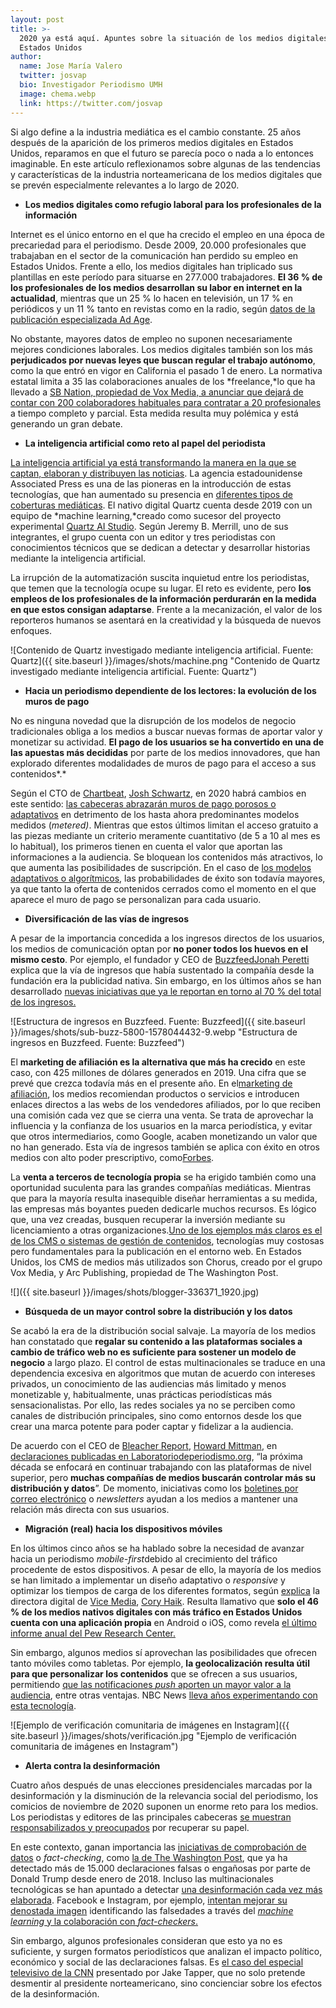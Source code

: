 ```yaml
---
layout: post
title: >-
  2020 ya está aquí. Apuntes sobre la situación de los medios digitales en
  Estados Unidos
author:
  name: Jose María Valero 
  twitter: josvap
  bio: Investigador Periodismo UMH
  image: chema.webp
  link: https://twitter.com/josvap
---
```

Si algo define a la industria mediática es el cambio constante. 25 años después de la aparición de los primeros medios digitales en Estados Unidos, reparamos en que el futuro se parecía poco o nada a lo entonces imaginable. En este artículo reflexionamos sobre algunas de las tendencias y características de la industria norteamericana de los medios digitales que se prevén especialmente relevantes a lo largo de 2020.

* **Los medios digitales como refugio laboral para los profesionales de la información**

Internet es el único entorno en el que ha crecido el empleo en una época de precariedad para el periodismo. Desde 2009, 20.000 profesionales que trabajaban en el sector de la comunicación han perdido su empleo en Estados Unidos. Frente a ello, los medios digitales han triplicado sus plantillas en este período para situarse en 277.000 trabajadores. **El 36 % de los profesionales de los medios desarrollan su labor en internet en la actualidad**, mientras que un 25 % lo hacen en televisión, un 17 % en periódicos y un 11 % tanto en revistas como en la radio, según [datos de la publicación especializada Ad Age](https://adage.com/article/year-end-lists-2019/internet-media-employment-has-tripled-over-past-decade/2221941).

No obstante, mayores datos de empleo no suponen necesariamente mejores condiciones laborales. Los medios digitales también son los más **perjudicados por nuevas leyes que buscan regular el trabajo autónomo**, como la que entró en vigor en California el pasado 1 de enero. La normativa estatal limita a 35 las colaboraciones anuales de los *freelance,*lo que ha llevado a [SB Nation, propiedad de Vox Media, a anunciar que dejará de contar con 200 colaboradores habituales para contratar a 20 profesionales](https://www.nytimes.com/2019/12/16/business/media/vox-media-california-job-cuts.html) a tiempo completo y parcial. Esta medida resulta muy polémica y está generando un gran debate.

* **La inteligencia artificial como reto al papel del periodista**

[La inteligencia artificial ya está transformando la manera en la que se captan, elaboran y distribuyen las noticias](https://mip.umh.es/blog/2019/11/02/el-impacto-de-la-inteligencia-artificial-en-el-periodismo/). La agencia estadounidense Associated Press es una de las pioneras en la introducción de estas tecnologías, que han aumentado su presencia en [diferentes tipos de coberturas mediáticas](https://www.ap.org/press-releases/2019/ap-to-grow-major-league-soccer-coverage-with-automated-stories). El nativo digital Quartz cuenta desde 2019 con un equipo de *machine learning,*creado como sucesor del proyecto experimental [Quartz AI Studio](https://qz.ai/). Según Jeremy B. Merrill, uno de sus integrantes, el grupo cuenta con un editor y tres periodistas con conocimientos técnicos que se dedican a detectar y desarrollar historias mediante la inteligencia artificial.

La irrupción de la automatización suscita inquietud entre los periodistas, que temen que la tecnología ocupe su lugar. El reto es evidente, pero **los empleos de los profesionales de la información perdurarán en la medida en que estos consigan adaptarse**. Frente a la mecanización, el valor de los reporteros humanos se asentará en la creatividad y la búsqueda de nuevos enfoques.


![Contenido de Quartz investigado mediante inteligencia artificial. Fuente: Quartz]({{ site.baseurl }}/images/shots/machine.png "Contenido de Quartz investigado mediante inteligencia artificial. Fuente: Quartz")


* **Hacia un periodismo dependiente de los lectores: la evolución de los muros de pago**

No es ninguna novedad que la disrupción de los modelos de negocio tradicionales obliga a los medios a buscar nuevas formas de aportar valor y monetizar su actividad. **El pago de los usuarios se ha convertido en una de las apuestas más decididas** por parte de los medios innovadores, que han explorado diferentes modalidades de muros de pago para el acceso a sus contenidos*.*

Según el CTO de [Chartbeat](https://chartbeat.com/), [Josh Schwartz](https://twitter.com/joshuadschwartz), en 2020 habrá cambios en este sentido: [las cabeceras abrazarán muros de pago porosos o adaptativos](https://www.niemanlab.org/2020/01/publishers-move-beyond-the-metered-paywall/) en detrimento de los hasta ahora predominantes modelos medidos (*metered)*. Mientras que estos últimos limitan el acceso gratuito a las piezas mediante un criterio meramente cuantitativo (de 5 a 10 al mes es lo habitual), los primeros tienen en cuenta el valor que aportan las informaciones a la audiencia. Se bloquean los contenidos más atractivos, lo que aumenta las posibilidades de suscripción. En el caso de [los modelos adaptativos o algorítmicos](https://mip.umh.es/blog/2019/07/09/muros-pago-algoritmicos-futuro/), las probabilidades de éxito son todavía mayores, ya que tanto la oferta de contenidos cerrados como el momento en el que aparece el muro de pago se personalizan para cada usuario.

* **Diversificación de las vías de ingresos**

A pesar de la importancia concedida a los ingresos directos de los usuarios, los medios de comunicación optan por **no poner todos los huevos en el mismo cesto**. Por ejemplo, el fundador y CEO de [Buzzfeed](https://www.buzzfeed.com/jonah/buzzfeed-in-2020?utm_source=dynamic&utm_campaign=bfsharecopy&sub=0_123911724)[Jonah Peretti](https://twitter.com/peretti) explica que la vía de ingresos que había sustentado la compañía desde la fundación era la publicidad nativa. Sin embargo, en los últimos años se han desarrollado [nuevas iniciativas que ya le reportan en torno al 70 % del total de los ingresos.](https://www.buzzfeed.com/jonah/buzzfeed-in-2020?utm_source=dynamic&utm_campaign=bfsharecopy&sub=0_123911724)



![Estructura de ingresos en Buzzfeed. Fuente: Buzzfeed]({{ site.baseurl }}/images/shots/sub-buzz-5800-1578044432-9.webp "Estructura de ingresos en Buzzfeed. Fuente: Buzzfeed")



El **marketing de afiliación es la alternativa que más ha crecido** en este caso, con 425 millones de dólares generados en 2019. Una cifra que se prevé que crezca todavía más en el presente año. En el[marketing de afiliación](https://www.buzzfeed.com/nataliebrown/products-thatll-actually-help-make-you-productive-in-2020?origin=hpp), los medios recomiendan productos o servicios e introducen enlaces directos a las webs de los vendedores afiliados, por lo que reciben una comisión cada vez que se cierra una venta. Se trata de aprovechar la influencia y la confianza de los usuarios en la marca periodística, y evitar que otros intermediarios, como Google, acaben monetizando un valor que no han generado. Esta vía de ingresos también se aplica con éxito en otros medios con alto poder prescriptivo, como[Forbes](https://www.forbes.com/sites/forbes-personal-shopper/2019/12/13/forbes-shopping-holiday-gift-and-deal-guide/#2d65e5f956c2).

La **venta a terceros de tecnología propia** se ha erigido también como una oportunidad suculenta para las grandes compañías mediáticas. Mientras que para la mayoría resulta inasequible diseñar herramientas a su medida, las empresas más boyantes pueden dedicarle muchos recursos. Es lógico que, una vez creadas, busquen recuperar la inversión mediante su licenciamiento a otras organizaciones.[Uno de los ejemplos más claros es el de los CMS o sistemas de gestión de contenidos](https://www.xataka.com/servicios/negocio-grandes-medios-comunicacion-vender-tecnologia-a-otros-medios), tecnologías muy costosas pero fundamentales para la publicación en el entorno web. En Estados Unidos, los CMS de medios más utilizados son Chorus, creado por el grupo Vox Media, y Arc Publishing, propiedad de The Washington Post.

![]({{ site.baseurl }}/images/shots/blogger-336371_1920.jpg)


* **Búsqueda de un mayor control sobre la distribución y los datos**

Se acabó la era de la distribución social salvaje. La mayoría de los medios han constatado que **regalar su contenido a las plataformas sociales a cambio de tráfico web no es suficiente para sostener un modelo de negocio** a largo plazo. El control de estas multinacionales se traduce en una dependencia excesiva en algoritmos que mutan de acuerdo con intereses privados, un conocimiento de las audiencias más limitado y menos monetizable y, habitualmente, unas prácticas periodísticas más sensacionalistas. Por ello, las redes sociales ya no se perciben como canales de distribución principales, sino como entornos desde los que crear una marca potente para poder captar y fidelizar a la audiencia.

De acuerdo con el CEO de [Bleacher Report](https://twitter.com/BleacherReport), [Howard Mittman](https://twitter.com/hsmittman), en [declaraciones publicadas en Laboratoriodeperiodismo.org](https://laboratoriodeperiodismo.org/predicciones-de-directivos-internacionales-de-medios-para-2020/), “la próxima década se enfocará en continuar trabajando con las plataformas de nivel superior, pero **muchas compañías de medios buscarán controlar más su distribución y datos**”. De momento, iniciativas como los [boletines por correo electrónico](https://miquelpellicer.com/2015/04/theskimm-newsletter-triunfa-millennials/) o *newsletters* ayudan a los medios a mantener una relación más directa con sus usuarios.

* **Migración (real) hacia los dispositivos móviles**

En los últimos cinco años se ha hablado sobre la necesidad de avanzar hacia un periodismo *mobile-first*debido al crecimiento del tráfico procedente de estos dispositivos. A pesar de ello, la mayoría de los medios se han limitado a implementar un diseño adaptativo o *responsive* y optimizar los tiempos de carga de los diferentes formatos, según [explica](https://laboratoriodeperiodismo.org/predicciones-de-directivos-internacionales-de-medios-para-2020/) la directora digital de [Vice Media](https://www.vice.com/), [Cory Haik](https://twitter.com/coryhaik). Resulta llamativo que **solo el 46 % de los medios nativos digitales con más tráfico en Estados Unidos cuenta con una aplicación propia** en Android o iOS, como revela [el último informe anual del Pew Research Center.](https://www.journalism.org/fact-sheet/digital-news/)

Sin embargo, algunos medios sí aprovechan las posibilidades que ofrecen tanto móviles como tabletas. Por ejemplo, **la geolocalización resulta útil para que personalizar los contenidos** que se ofrecen a sus usuarios, permitiendo [que las notificaciones *push* aporten un mayor valor a la audiencia](https://www.niemanlab.org/2020/01/news-coverage-gets-geo-fragmented/), entre otras ventajas. NBC News [lleva años experimentando con esta tecnología](https://www.niemanlab.org/2014/06/the-notification-knows-where-you-are-breaking-news-debuts-news-alerts-tied-to-your-location/).

![Ejemplo de verificación comunitaria de imágenes en Instagram]({{ site.baseurl }}/images/shots/verificación.jpg "Ejemplo de verificación comunitaria de imágenes en Instagram")

* **Alerta contra la desinformación**

Cuatro años después de unas elecciones presidenciales marcadas por la desinformación y la disminución de la relevancia social del periodismo, los comicios de noviembre de 2020 suponen un enorme reto para los medios. Los periodistas y editores de las principales cabeceras [se muestran responsabilizados y preocupados](https://www.theguardian.com/us-news/2020/jan/06/sleepwalking-into-2020-media-missed-donald-trump-rise-lessons-learned-2016?CMP=share_btn_tw) por recuperar su papel.

En este contexto, ganan importancia las [iniciativas de comprobación de datos](https://mip.umh.es/blog/2019/11/09/avanzadillas-contra-la-desinformación-cómo-están-innovando-los-verificadores/) o *fact-checking*, como [la de The Washington Post](https://www.washingtonpost.com/graphics/politics/trump-claims-database/), que ya ha detectado más de 15.000 declaraciones falsas o engañosas por parte de Donald Trump desde enero de 2018. Incluso las multinacionales tecnológicas se han apuntado a detectar [una desinformación cada vez más elaborada](https://mip.umh.es/blog/2019/12/01/deepfakes-cómo-los-medios-combaten-la-desinformación-más-sofisticada/). Facebook e Instagram, por ejemplo, [intentan mejorar su denostada imagen](https://www.xataka.com/servicios/a-pesar-todo-sigo-usando-facebook-diez-anos-despues-no-conozco-plataforma-que-me-que-ofrece) identificando las falsedades a través del [*machine learning* y la colaboración con *fact-checkers*.](https://internetofbusiness.com/facebook-machine-learning-fake-news/)

Sin embargo, algunos profesionales consideran que esto ya no es suficiente, y surgen formatos periodísticos que analizan el impacto político, económico y social de las declaraciones falsas. Es [el caso del especial televisivo de la CNN](https://www.politico.com/news/2019/11/22/jake-tapper-trump-gaslight-country-072888) presentado por Jake Tapper, que no solo pretende desmentir al presidente norteamericano, sino concienciar sobre los efectos de la desinformación.
